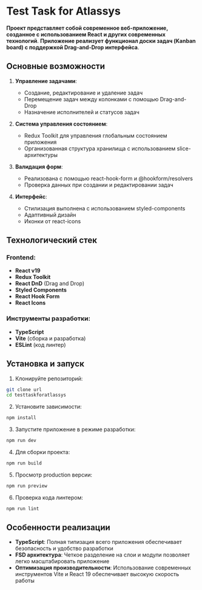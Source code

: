 # Test Task for Atlassys

**Проект представляет собой современное веб-приложение, созданное с использованием React и других современных технологий**.
**Приложение реализует функционал доски задач (Kanban board) с поддержкой Drag-and-Drop интерфейса**.

## Основные возможности

1. **Управление задачами**:

   - Создание, редактирование и удаление задач
   - Перемещение задач между колонками с помощью Drag-and-Drop
   - Назначение исполнителей и статусов задач

2. **Система управления состоянием**:

   - Redux Toolkit для управления глобальным состоянием приложения
   - Организованная структура хранилища с использованием slice-архитектуры

3. **Валидация форм**:

   - Реализована с помощью react-hook-form и @hookform/resolvers
   - Проверка данных при создании и редактировании задач

4. **Интерфейс**:
   - Стилизация выполнена с использованием styled-components
   - Адаптивный дизайн
   - Иконки от react-icons

## Технологический стек

### Frontend:

- **React v19**
- **Redux Toolkit**
- **React DnD** (Drag and Drop)
- **Styled Components**
- **React Hook Form**
- **React Icons**

### Инструменты разработки:

- **TypeScript**
- **Vite** (сборка и разработка)
- **ESLint** (код линтер)

## Установка и запуск

1. Клонируйте репозиторий:

```bash
git clone url
cd testtaskforatlassys
```

2. Установите зависимости:

```bash
npm install
```

3. Запустите приложение в режиме разработки:

```bash
npm run dev
```

4. Для сборки проекта:

```bash
npm run build
```

5. Просмотр production версии:

```bash
npm run preview
```

6. Проверка кода линтером:

```bash
npm run lint
```

## Особенности реализации

- **TypeScript**: Полная типизация всего приложения обеспечивает безопасность и удобство разработки
- **FSD архитектура**: Четкое разделение на слои и модули позволяет легко масштабировать приложение
- **Оптимизация производительности**: Использование современных инструментов Vite и React 19 обеспечивает высокую скорость работы
